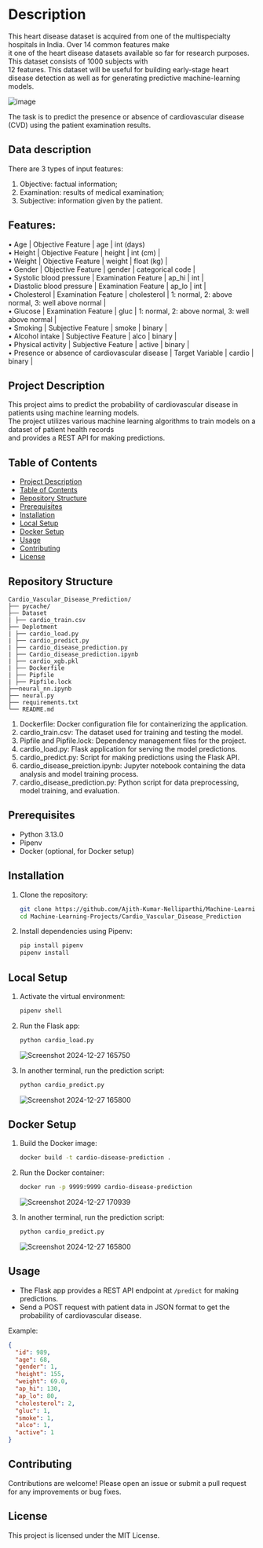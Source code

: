 # Description

This heart disease dataset is acquired from one of the multispecialty hospitals in India. Over 14 common features make \
it one of the heart disease datasets available so far for research purposes. This dataset consists of 1000 subjects with \
12 features. This dataset will be useful for building early-stage heart disease detection as well as for generating predictive machine-learning models.

![image](https://github.com/user-attachments/assets/c7ce8aae-d8df-43d1-80f1-c2172bd96a98)


The task is to predict the presence or absence of cardiovascular disease (CVD) using the patient examination results.

## Data description

There are 3 types of input features:
1. Objective: factual information;
2. Examination: results of medical examination;
3. Subjective: information given by the patient.

## Features:

• Age | Objective Feature | age | int (days)\
• Height | Objective Feature | height | int (cm) |\
• Weight | Objective Feature | weight | float (kg) |\
• Gender | Objective Feature | gender | categorical code |\
• Systolic blood pressure | Examination Feature | ap_hi | int |\
• Diastolic blood pressure | Examination Feature | ap_lo | int |\
• Cholesterol | Examination Feature | cholesterol | 1: normal, 2: above normal, 3: well above normal |\
• Glucose | Examination Feature | gluc | 1: normal, 2: above normal, 3: well above normal |\
• Smoking | Subjective Feature | smoke | binary |\
• Alcohol intake | Subjective Feature | alco | binary |\
• Physical activity | Subjective Feature | active | binary |\
• Presence or absence of cardiovascular disease | Target Variable | cardio | binary |

## Project Description

This project aims to predict the probability of cardiovascular disease in patients using machine learning models. \
The project utilizes various machine learning algorithms to train models on a dataset of patient health records \
and provides a REST API for making predictions.

## Table of Contents

- [Project Description](#project-description)
- [Table of Contents](#table-of-contents)
- [Repository Structure](#repository-structure)
- [Prerequisites](#prerequisites)
- [Installation](#installation)
- [Local Setup](#local-setup)
- [Docker Setup](#docker-setup)
- [Usage](#usage)
- [Contributing](#contributing)
- [License](#license)

## Repository Structure
```
Cardio_Vascular_Disease_Prediction/ 
├── pycache/ 
├── Dataset
| ├── cardio_train.csv
├── Deplotment
| ├── cardio_load.py 
| ├── cardio_predict.py 
| ├── cardio_disease_prediction.py 
| ├── Cardio_disease_prediction.ipynb 
| ├── cardio_xgb.pkl 
| ├── Dockerfile 
| ├── Pipfile 
| ├── Pipfile.lock
├──neural_nn.ipynb
├── neural.py
├── requirements.txt
└── README.md
```
1) Dockerfile: Docker configuration file for containerizing the application.
2) cardio_train.csv: The dataset used for training and testing the model.
3) Pipfile and Pipfile.lock: Dependency management files for the project.
4) cardio_load.py: Flask application for serving the model predictions.
5) cardio_predict.py: Script for making predictions using the Flask API.
6) cardio_disease_preiction.ipynb: Jupyter notebook containing the data analysis and model training process.
7) cardio_disease_prediction.py: Python script for data preprocessing, model training, and evaluation.


## Prerequisites

- Python 3.13.0
- Pipenv
- Docker (optional, for Docker setup)

## Installation

1. Clone the repository:
    ```sh
    git clone https://github.com/Ajith-Kumar-Nelliparthi/Machine-Learning-Projects.git
    cd Machine-Learning-Projects/Cardio_Vascular_Disease_Prediction
    ```

2. Install dependencies using Pipenv:
    ```sh
    pip install pipenv
    pipenv install
    ```

## Local Setup

1. Activate the virtual environment:
    ```sh
    pipenv shell
    ```

2. Run the Flask app:
    ```sh
    python cardio_load.py
    ```
    ![Screenshot 2024-12-27 165750](https://github.com/user-attachments/assets/e8709faf-45fa-48f8-86fd-7c493fc4ffda)


3. In another terminal, run the prediction script:
    ```sh
    python cardio_predict.py
    ```
    ![Screenshot 2024-12-27 165800](https://github.com/user-attachments/assets/9547cdca-2cd5-42be-9299-805e8b7e83de)


## Docker Setup

1. Build the Docker image:
    ```sh
    docker build -t cardio-disease-prediction .
    ```

2. Run the Docker container:
    ```sh
    docker run -p 9999:9999 cardio-disease-prediction
    ```
    ![Screenshot 2024-12-27 170939](https://github.com/user-attachments/assets/1ce8afcc-2af6-4ffc-8549-ce1a0150bf07)


3. In another terminal, run the prediction script:
    ```sh
    python cardio_predict.py
    ```
    ![Screenshot 2024-12-27 165800](https://github.com/user-attachments/assets/2e640320-496e-44b9-9558-b3818100be3f)


## Usage

- The Flask app provides a REST API endpoint at `/predict` for making predictions.
- Send a POST request with patient data in JSON format to get the probability of cardiovascular disease.

Example:
```json
{
  "id": 989,
  "age": 68,
  "gender": 1,
  "height": 155,
  "weight": 69.0,
  "ap_hi": 130,
  "ap_lo": 80,
  "cholesterol": 2,
  "gluc": 1,
  "smoke": 1,
  "alco": 1,
  "active": 1
}
```
## Contributing
Contributions are welcome! Please open an issue or submit a pull request for any improvements or bug fixes.

## License
This project is licensed under the MIT License.


